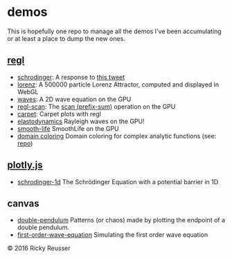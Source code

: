 # demos

This is hopefully one repo to manage all the demos I've been accumulating or at least a place to dump the new ones.

## [regl](https://github.com/regl-project/regl)

- [schrodinger](http://rickyreusser.com/demos/schrodinger/): A response to [this tweet](https://mobile.twitter.com/mathteacher1729/status/789489981966409728)
- [lorenz](http://rickyreusser.com/demos/lorenz/): A 500000 particle Lorenz Attractor, computed and displayed in WebGL
- [waves](http://rickyreusser.com/demos/waves/): A 2D wave equation on the GPU
- [regl-scan](http://rickyreusser.com/demos/regl-scan/): The [scan (prefix-sum)](https://en.wikipedia.org/wiki/Prefix_sum) operation on the GPU
- [carpet](http://rickyreusser.com/demos/carpet/): Carpet plots with regl
- [elastodynamics](http://rickyreusser.com/demos/elastodynamics/) Rayleigh waves on the GPU!
- [smooth-life](http://rickyreusser.com/demos/smooth-life/) SmoothLife on the GPU 
- [domain coloring](http://rickyreusser.com/glsl-domain-coloring/eqn.html) Domain coloring for complex analytic functions (see: [repo](https://github.com/rreusser/glsl-domain-coloring))

## [plotly.js](https://github.com/plotly/plotly.js)

- [schrodinger-1d](http://rickyreusser.com/demos/schrodinger-1d/) The Schrödinger Equation with a potential barrier in 1D

## canvas

- [double-pendulum](http://rickyreusser.com/demos/double-pendulum/) Patterns (or chaos) made by plotting the endpoint of a double pendulum.
- [first-order-wave-equation](http://rickyreusser.com/demos/first-order-wave-equation/) Simulating the first order wave equation

&copy; 2016 Ricky Reusser
